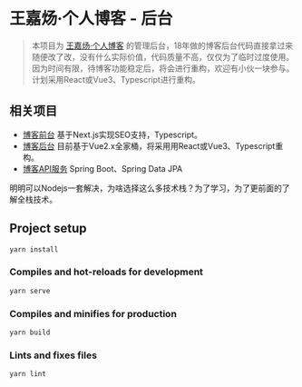 # 王嘉炀·个人博客 - 后台

> 本项目为 [王嘉炀·个人博客](http://www.wangjiayang.cn) 的管理后台，18年做的博客后台代码直接拿过来随便改了改，没有什么实际价值，代码质量不高，仅仅为了临时过度使用。因为时间有限，待博客功能稳定后，将会进行重构，欢迎有小伙一块参与。计划采用React或Vue3、Typescript进行重构。

## 相关项目

  - [博客前台](https://github.com/tulies/blog-portal) 基于Next.js实现SEO支持，Typescript。
  - [博客后台](https://github.com/tulies/blog-ms) 目前基于Vue2.x全家桶，将采用用React或Vue3、Typescript重构。
  - [博客API服务](https://github.com/tulies/blog-api) Spring Boot、Spring Data JPA

明明可以Nodejs一套解决，为啥选择这么多技术栈？为了学习，为了更前面的了解全栈技术。


## Project setup
```
yarn install
```

### Compiles and hot-reloads for development
```
yarn serve
```

### Compiles and minifies for production
```
yarn build
```

### Lints and fixes files
```
yarn lint
```
